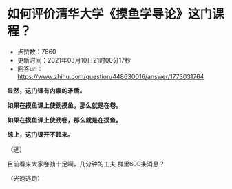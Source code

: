 # 如何评价清华大学《摸鱼学导论》这门课程？
- 点赞数：7660
- 更新时间：2021年03月10日21时00分17秒
- 回答url：https://www.zhihu.com/question/448630016/answer/1773031764
<body>
 <p data-pid="T0g_MIJU"><b>显然，这门课有内禀的矛盾。</b></p>
 <p data-pid="1WICWdAD"><b>如果在摸鱼课上使劲摸鱼，那么就是在卷。</b></p>
 <p data-pid="zHjw6uDh"><b>如果在摸鱼课上使劲卷，那么就是在摸鱼。</b></p>
 <p data-pid="KxeWClQ9"><b>综上，这门课开不起来。</b></p>
 <p data-pid="ZaIbaZnf">（逃）</p>
 <p data-pid="wRbqqnDt">目前看来大家卷劲十足啊，几分钟的工夫 群里600条消息？</p>
 <p data-pid="2qjZE-MG">（光速逃跑）</p>
</body>